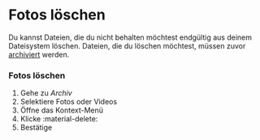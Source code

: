 # Fotos löschen #
Du kannst Dateien, die du nicht behalten möchtest endgültig aus deinem Dateisystem löschen. 
Dateien, die du löschen möchtest, müssen zuvor [archiviert](./archive.md) werden.

### Fotos löschen ###

1. Gehe zu *Archiv*
2. Selektiere Fotos oder Videos
2. Öffne das Kontext-Menü
3. Klicke :material-delete:
4. Bestätige

<!--!!! info
      Dies ist ein neues Feature, mit dem wir uns bei unseren Sponsoren und Mitwirkenden bedanken wollen. 
      Wie es aktiviert werden kann, erfährst du nach Anmeldung bei [Patreon](https://www.patreon.com/photoprism) oder [GitHub Sponsors](https://github.com/sponsors/photoprism).-->
